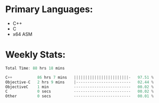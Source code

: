 # Primary Languages:
- C++
- C
- x64 ASM

# Weekly Stats:
<!--START_SECTION:waka-->

```C++
Total Time: 88 hrs 18 mins

C++           86 hrs 7 mins   ||||||||||||||||||||||||-   97.51 %
Objective-C   2 hrs 9 mins    |------------------------   02.44 %
ObjectiveC    1 min           -------------------------   00.02 %
C             0 secs          -------------------------   00.02 %
Other         0 secs          -------------------------   00.01 %
```

<!--END_SECTION:waka-->


